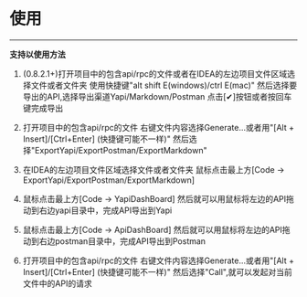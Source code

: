 # 使用

----

**支持以使用方法**

1. (0.8.2.1+)打开项目中的包含api/rpc的文件或者在IDEA的左边项目文件区域选择文件或者文件夹
    使用快捷键"alt shift E(windows)/ctrl E(mac)"
    然后选择要导出的API,选择导出渠道Yapi/Markdown/Postman
    点击[✔]按钮或者按回车键完成导出
    
2. 打开项目中的包含api/rpc的文件
    右键文件内容选择Generate...或者用"[Alt + Insert]/[Ctrl+Enter] (快捷键可能不一样)"
    然后选择"ExportYapi/ExportPostman/ExportMarkdown"

3. 在IDEA的左边项目文件区域选择文件或者文件夹
    鼠标点击最上方[Code -> ExportYapi/ExportPostman/ExportMarkdown]

4. 鼠标点击最上方[Code -> YapiDashBoard]
    然后就可以用鼠标将左边的API拖动到右边yapi目录中，完成API导出到Yapi

5. 鼠标点击最上方[Code -> ApiDashBoard]
    然后就可以用鼠标将左边的API拖动到右边postman目录中，完成API导出到Postman

6. 打开项目中的包含api/rpc的文件
    右键文件内容选择Generate...或者用"[Alt + Insert]/[Ctrl+Enter] (快捷键可能不一样)"
    然后选择"Call",就可以发起对当前文件中的API的请求